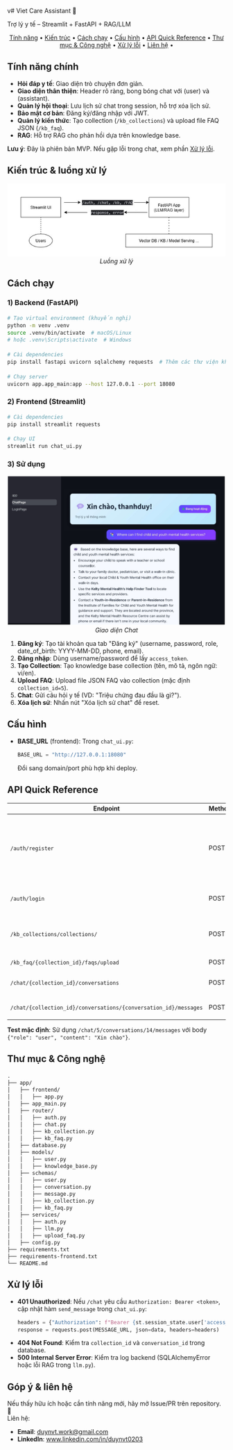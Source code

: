 v# Viet Care Assistant 🤖

Trợ lý y tế – Streamlit + FastAPI + RAG/LLM

<p align="center">
  <a href="#tính-năng-chính">Tính năng</a> •
  <a href="#kiến-trúc--luồng-xử-lý">Kiến trúc</a> •
  <a href="#cách-chạy">Cách chạy</a> •
  <a href="#cấu-hình">Cấu hình</a> •
  <a href="#api-quick-reference">API Quick Reference</a> •
  <a href="#thư-mục--công-nghệ">Thư mục & Công nghệ</a> •
  <a href="#xử-lý-lỗi">Xử lý lỗi</a> •
  <a href="#liên-hệ">Liên hệ</a> •
</p>

## Tính năng chính

- **Hỏi đáp y tế**: Giao diện trò chuyện đơn giản.
- **Giao diện thân thiện**: Header rõ ràng, bong bóng chat với (user) và (assistant).
- **Quản lý hội thoại**: Lưu lịch sử chat trong session, hỗ trợ xóa lịch sử.
- **Bảo mật cơ bản**: Đăng ký/đăng nhập với JWT.
- **Quản lý kiến thức**: Tạo collection (`/kb_collections`) và upload file FAQ JSON (`/kb_faq`).
- **RAG**: Hỗ trợ RAG cho phản hồi dựa trên knowledge base.

**Lưu ý**: Đây là phiên bản MVP. Nếu gặp lỗi trong chat, xem phần [Xử lý lỗi](#xử-lý-lỗi).

## Kiến trúc & luồng xử lý

<p align="center">
  <img src="img/vc_architect.jpg" width="600">
  <br>
  <em>Luồng xử lý</em>
</p>





## Cách chạy

### 1) Backend (FastAPI)

```bash
# Tạo virtual environment (khuyến nghị)
python -m venv .venv
source .venv/bin/activate  # macOS/Linux
# hoặc .venv\Scripts\activate  # Windows

# Cài dependencies
pip install fastapi uvicorn sqlalchemy requests  # Thêm các thư viện khác nếu cần

# Chạy server
uvicorn app.app_main:app --host 127.0.0.1 --port 18080
```

### 2) Frontend (Streamlit)

```bash
# Cài dependencies
pip install streamlit requests

# Chạy UI
streamlit run chat_ui.py
```

### 3) Sử dụng

<p align="center">
  <img src="img/chatpage.jpg">
  <br>
  <em>Giao diện Chat</em>
</p>


1. **Đăng ký**: Tạo tài khoản qua tab "Đăng ký" (username, password, role, date_of_birth: YYYY-MM-DD, phone, email).
2. **Đăng nhập**: Dùng username/password để lấy `access_token`.
3. **Tạo Collection**: Tạo knowledge base collection (tên, mô tả, ngôn ngữ: vi/en).
4. **Upload FAQ**: Upload file JSON FAQ vào collection (mặc định `collection_id=5`).
5. **Chat**: Gửi câu hỏi y tế (VD: "Triệu chứng đau đầu là gì?").
6. **Xóa lịch sử**: Nhấn nút "Xóa lịch sử chat" để reset.

## Cấu hình

- **BASE_URL** (frontend): Trong `chat_ui.py`:
  ```python
  BASE_URL = "http://127.0.0.1:18080"
  ```
  Đổi sang domain/port phù hợp khi deploy.

## API Quick Reference

| Endpoint | Method | Body                                                                                                                   | Ghi chú |
|----------|--------|------------------------------------------------------------------------------------------------------------------------|---------|
| `/auth/register` | POST | `{"username": "...", "password": "...", "role": "...", "date_of_birth": "YYYY-MM-DD", "phone": "...", "email": "..."}` | Đăng ký người dùng |
| `/auth/login` | POST | `{"username": "...", "password": "..."}`                                                                               | Trả về `access_token` |
| `/kb_collections/collections/` | POST | `{"name": "...", "description": "...", "language": "vi/en"}`                                                           | Tạo collection |
| `/kb_faq/{collection_id}/faqs/upload` | POST | `multipart/form-data` (file JSON)                                                                                      | Upload FAQ |
| `/chat/{collection_id}/conversations` | POST | `{"userid": "...", "topic": "..."}`                                                                                    | Tạo conversation |
| `/chat/{collection_id}/conversations/{conversation_id}/messages` | POST | `{"role": "user", "content": "..."}`                                                                                   | Gửi tin nhắn, nhận phản hồi LLM |

**Test mặc định**: Sử dụng `/chat/5/conversations/14/messages` với body `{"role": "user", "content": "Xin chào"}`.

## Thư mục & Công nghệ

```
.             
├── app/
│   ├── frontend/
│   │   ├── app.py                 
│   ├── app_main.py
│   ├── router/
│   │   ├── auth.py
│   │   ├── chat.py
│   │   ├── kb_collection.py
│   │   ├── kb_faq.py
│   ├── database.py
│   ├── models/
│   │   ├── user.py
│   │   ├── knowledge_base.py
│   ├── schemas/
│   │   ├── user.py
│   │   ├── conversation.py
│   │   ├── message.py
│   │   ├── kb_collection.py
│   │   ├── kb_faq.py
│   ├── services/
│   │   ├── auth.py
│   │   ├── llm.py
│   │   ├── upload_faq.py
│   ├── config.py
├── requirements.txt       
├── requirements-frontend.txt  
└── README.md
```

## Xử lý lỗi

- **401 Unauthorized**: Nếu `/chat` yêu cầu `Authorization: Bearer <token>`, cập nhật hàm `send_message` trong `chat_ui.py`:
  ```python
  headers = {"Authorization": f"Bearer {st.session_state.user['access_token']}"}
  response = requests.post(MESSAGE_URL, json=data, headers=headers)
  ```
- **404 Not Found**: Kiểm tra `collection_id` và `conversation_id` trong database.
- **500 Internal Server Error**: Kiểm tra log backend (SQLAlchemyError hoặc lỗi RAG trong `llm.py`).


## Góp ý & liên hệ

Nếu thấy hữu ích hoặc cần tính năng mới, hãy mở Issue/PR trên repository. 🙌  
Liên hệ: 
- **Email**: duynvt.work@gmail.com
- **LinkedIn**: www.linkedin.com/in/duynvt0203
